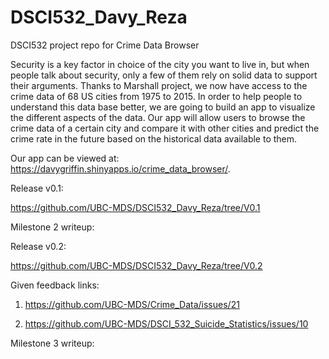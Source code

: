 # DSCI532_Davy_Reza
DSCI532 project repo for Crime Data Browser

Security is a key factor in choice of the city you want to live in, but when people talk about security, only a few of them rely on solid data to support their arguments. Thanks to Marshall project, we now have access to the crime data of 68 US cities from 1975 to 2015. In order to help people to understand this data base better, we are going to build an app to visualize the different aspects of the data. Our app will allow users to browse the crime data of a certain city and compare it with other cities and predict the crime rate in the future based on the historical data available to them.

Our app can be viewed at: https://davygriffin.shinyapps.io/crime_data_browser/.

Release v0.1:

https://github.com/UBC-MDS/DSCI532_Davy_Reza/tree/V0.1


Milestone 2 writeup:


Release v0.2:

https://github.com/UBC-MDS/DSCI532_Davy_Reza/tree/V0.2

Given feedback links:

1. https://github.com/UBC-MDS/Crime_Data/issues/21

2. https://github.com/UBC-MDS/DSCI_532_Suicide_Statistics/issues/10

Milestone 3 writeup:

